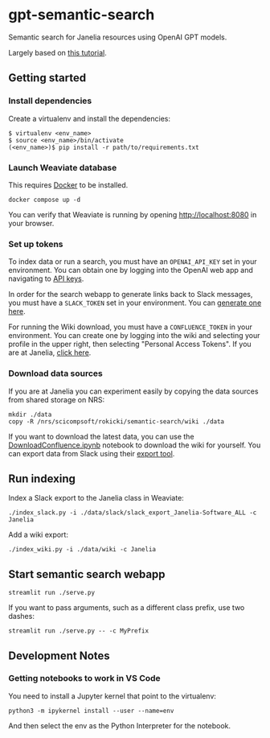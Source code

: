 # gpt-semantic-search

Semantic search for Janelia resources using OpenAI GPT models.

Largely based on [this tutorial](https://alphasec.io/query-your-own-documents-with-llamaindex-and-langchain/).

## Getting started

### Install dependencies

Create a virtualenv and install the dependencies:

    $ virtualenv <env_name>
    $ source <env_name>/bin/activate
    (<env_name>)$ pip install -r path/to/requirements.txt

### Launch Weaviate database

This requires [Docker](https://docs.docker.com/get-docker/) to be installed.

    docker compose up -d

You can verify that Weaviate is running by opening [http://localhost:8080]() in your browser.

### Set up tokens

To index data or run a search, you must have an `OPENAI_API_KEY` set in your environment. You can obtain one by logging into the OpenAI web app and navigating to [API keys](https://platform.openai.com/account/api-keys).

In order for the search webapp to generate links back to Slack messages, you must have a `SLACK_TOKEN` set in your environment. You can [generate one here](https://api.slack.com/tutorials/tracks/getting-a-token).

For running the Wiki download, you must have a `CONFLUENCE_TOKEN` in your environment. You can create one by logging into the wiki and selecting your profile in the upper right, then selecting "Personal Access Tokens". If you are at Janelia, [click here](https://wikis.janelia.org/plugins/personalaccesstokens/usertokens.action).

### Download data sources

If you are at Janelia you can experiment easily by copying the data sources from shared storage on NRS:

    mkdir ./data
    copy -R /nrs/scicompsoft/rokicki/semantic-search/wiki ./data

If you want to download the latest data, you can use the [DownloadConfluence.ipynb](notebooks/DownloadConfluence.ipynb) notebook to download the wiki for yourself. You can export data from Slack using their [export tool](https://slack.com/help/articles/201658943-Export-your-workspace-data).

## Run indexing

Index a Slack export to the Janelia class in Weaviate:

    ./index_slack.py -i ./data/slack/slack_export_Janelia-Software_ALL -c Janelia

Add a wiki export:

    ./index_wiki.py -i ./data/wiki -c Janelia

## Start semantic search webapp

    streamlit run ./serve.py

If you want to pass arguments, such as a different class prefix, use two dashes:

    streamlit run ./serve.py -- -c MyPrefix

## Development Notes

### Getting notebooks to work in VS Code

You need to install a Jupyter kernel that point to the virtualenv:

    python3 -m ipykernel install --user --name=env

And then select the env as the Python Interpreter for the notebook.
